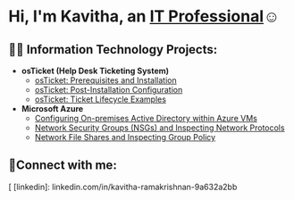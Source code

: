 <h1>Hi, I'm Kavitha, an <a href="linkedin.com/in/kavitha-ramakrishnan-9a632a2bb
">IT Professional</a>☺</h1>

<h2>👨‍💻 Information Technology Projects:</h2>

- <b>osTicket (Help Desk Ticketing System)</b>
  - [osTicket: Prerequisites and Installation](https://github.com/Kavithakumaresan/osticket-prereqs)
  - [osTicket: Post-Installation Configuration](https://github.com/Kavithakumaresan/post-install-config)
  - [osTicket: Ticket Lifecycle Examples](https://github.com/Kavithakumaresan/ticket-lifecycle)
- <b>Microsoft Azure</b>
  - [Configuring On-premises Active Directory within Azure VMs](https://github.com/Kavithakumaresan/configure-ad)
  - [Network Security Groups (NSGs) and Inspecting Network Protocols](https://github.com/Kavithakumaresan/azure-network-protocols)
  - [Network File Shares and Inspecting Group Policy](https://github.com/Kavithakumaresan/network-file-shares)


<h2>🤳Connect with me:</h2>

[
[linkedin]: linkedin.com/in/kavitha-ramakrishnan-9a632a2bb
